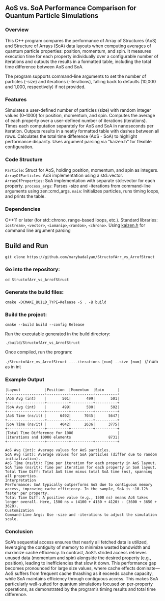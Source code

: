 ## AoS vs. SoA Performance Comparison for Quantum Particle Simulations
### Overview
This C++ program compares the performance of Array of Structures (AoS) and Structure of Arrays (SoA) data layouts when computing averages of quantum particle properties: position, momentum, and spin. It measures execution time for each property individually over a configurable number of iterations and outputs the results in a formatted table, including the total time difference between AoS and SoA.

The program  supports command-line arguments to set the number of particles (-size) and iterations (-iterations), falling back to defaults (10,000 and 1,000, respectively) if not provided.

### Features
Simulates a user-defined number of particles (size) with random integer values (0–1000) for position, momentum, and spin.
Computes the average of each property over a user-defined number of iterations (iterations).
Times each computation separately for AoS and SoA in nanoseconds per iteration.
Outputs results in a neatly formatted table with dashes between all rows.
Calculates the total time difference (AoS - SoA) to highlight performance disparity.
Uses argument parsing via "kaizen.h" for flexible configuration.

### Code Structure
```Particle```: Struct for AoS, holding position, momentum, and spin as integers.
```ArrayOfParticles```: AoS implementation using a std::vector<Particle>.
```ArrayOfProperties```: SoA implementation with separate std::vector<int> for each property.
```process_args```: Parses -size and -iterations from command-line arguments using zen::cmd_args.
```main```: Initializes particles, runs timing loops, and prints the table.
### Dependencies
C++11 or later (for std::chrono, range-based loops, etc.).
Standard libraries: ```iostream>```, ```<vector>```, ```<iomanip>```,```<random>```, ```<chrono>```.
Using [kaizen.h](https://github.com/heinsaar/kaizen) for command line argument parsing

## Build and Run 

```git clone https://github.com/marybadalyan/StructofArr_vs_ArrofStruct```

### Go into the repository:

```cd StructofArr_vs_ArrofStruct```

### Generate the build files:

```cmake -DCMAKE_BUILD_TYPE=Release -S . -B build```

### Build the project:

```cmake --build build --config Release```

Run the executable generated in the build directory:

```./build/StructofArr_vs_ArrofStruct```

Once compiled, run the program:

```./StructofArr_vs_ArrofStruct ----iterations [num] --size [num] ``` // num as in int 

### Example Output
```
|Layout           |Position  |Momentum  |Spin      |
+-----------------+----------+----------+----------+
|AoS Avg (int)    |       501|       499|       501|
+-----------------+----------+----------+----------+
|SoA Avg (int)    |       499|       500|       502|
+-----------------+----------+----------+----------+
|AoS Time (ns/it) |      6492|      7045|      5647|
+-----------------+----------+----------+----------+
|SoA Time (ns/it) |      4042|      2636|      3775|
+-----------------+----------+----------+----------+
|Total Time Difference for 1000                    |
|iterations and 10000 elements                 8731|
+-----------------+----------+----------+----------+

AoS Avg (int): Average values for AoS particles.
SoA Avg (int): Average values for SoA particles (differ due to random initialization).
AoS Time (ns/it): Time per iteration for each property in AoS layout.
SoA Time (ns/it): Time per iteration for each property in SoA layout.
Total Time Diff: Total AoS time minus total SoA time (ns), spanning all properties.
Interpretation
Performance: SoA typically outperforms AoS due to contiguous memory access, improving cache efficiency. In the sample, SoA is ~10-12% faster per property.
Total Time Diff: A positive value (e.g., 1500 ns) means AoS takes longer overall. Here, 1500 ns = (4100 + 4150 + 4120) - (3600 + 3650 + 3620).
Customization
Command-Line Args: Use -size and -iterations to adjust the simulation scale.
```
### Conclusion
SoA’s sequential access ensures that nearly all fetched data is utilized, leveraging the contiguity of memory to minimize wasted bandwidth and maximize cache efficiency. In contrast, AoS’s strided access retrieves unused data (momentum and spin) alongside the desired property (e.g., position), leading to inefficiencies that slow it down. This performance gap becomes pronounced for large size values, where cache effects dominate—AoS suffers from frequent cache thrashing as it exceeds cache capacity, while SoA maintains efficiency through contiguous access. This makes SoA particularly well-suited for quantum simulations focused on per-property operations, as demonstrated by the program’s timing results and total time difference.

